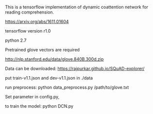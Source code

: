 This is a tensorflow implementation of dynamic coattention network for reading comprehension.

https://arxiv.org/abs/1611.01604

tensorflow version r1.0

python 2.7

Pretrained glove vectors are required

http://nlp.stanford.edu/data/glove.840B.300d.zip

Data can be downloaded: 
https://rajpurkar.github.io/SQuAD-explorer/

put train-v1.1.json and dev-v1.1.json in ./data

run preprocess: python data_preprocess.py /path/to/glove.txt

Set parameter in config.py, 

to train the model: python DCN.py
